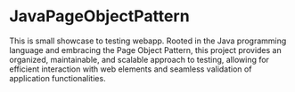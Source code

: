 # JavaPageObjectPattern
This is small showcase to testing webapp. 
Rooted in the Java programming language and embracing the Page Object Pattern, this project provides an organized, maintainable, and scalable approach to testing, allowing for efficient interaction with web elements and seamless validation of application functionalities.

